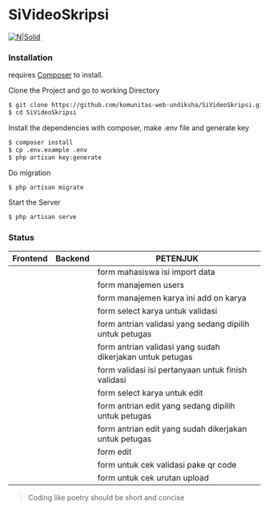 # SiVideoSkripsi

[![N|Solid](https://undiksha.ac.id/wp-content/uploads/2016/10/new-LOGO.png)](https://undiksha.ac.id/)

### Installation

 requires [Composer](https://getcomposer.org/)  to install.


Clone the Project and go to working Directory
```sh
$ git clone https://github.com/komunitas-web-undiksha/SiVideoSkripsi.git
$ cd SiVideoSkripsi
```
 Install the dependencies with composer, make .env file and generate key
```sh
$ composer install
$ cp .env.example .env
$ php artisan key:generate
```
Do migration
```sh
$ php artisan migrate
```

Start the Server
```sh
$ php artisan serve
```
### Status

| Frontend | Backend |PETENJUK |
| ------ | ------ |------ |
| |  | form mahasiswa isi import data |
| |  | form manajemen users |
| |  | form manajemen karya ini add on karya |
| |  | form select karya untuk validasi |
| |  | form antrian validasi yang sedang dipilih untuk petugas |
| |  | form antrian validasi yang sudah dikerjakan untuk petugas |
| |  | form validasi isi pertanyaan untuk finish validasi|
| |  | form select karya untuk edit |
| |  | form antrian edit yang sedang dipilih untuk petugas |
| |  | form antrian edit yang sudah dikerjakan untuk petugas |
| |  | form edit |
| |  | form untuk cek validasi pake qr code |
| |  | form untuk cek urutan upload |



>Coding like poetry should be short and concise

